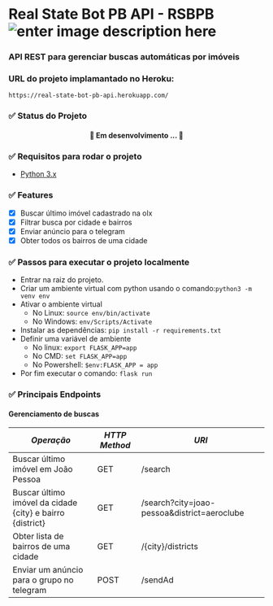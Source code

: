 # Real State Bot PB API - RSBPB ![enter image description here](https://img.shields.io/badge/version-1.0.0-yellowgreen)
### API REST para gerenciar buscas automáticas por imóveis

### URL do projeto implamantado no Heroku:
`https://real-state-bot-pb-api.herokuapp.com/`

### ✅ Status do Projeto
<h4 align="center"> 🚧 Em desenvolvimento ... 🚧 </h4>

### ✅ Requisitos para rodar o projeto
- [Python 3.x](https://www.python.org/downloads/) 

### ✅ Features

 - [x] Buscar último imóvel cadastrado na olx
 - [x] Filtrar busca por cidade e bairros
 - [x] Enviar anúncio para o telegram
 - [x] Obter todos os bairros de uma cidade

### ✅ Passos para executar o projeto localmente

- Entrar na raiz do projeto.
- Criar um ambiente virtual com python usando o comando:`python3 -m venv env`
- Ativar o ambiente virtual
	- No Linux: `source env/bin/activate`
	- No Windows: `env/Scripts/Activate`
- Instalar as dependências: `pip install -r requirements.txt`
- Definir uma variável de ambiente
	- No linux: `export FLASK_APP=app`
	- No CMD: `set FLASK_APP=app`
	- No Powershell: `$env:FLASK_APP = app`
- Por fim executar o comando: `flask run`

### ✅ Principais Endpoints

#### Gerenciamento de buscas

|*Operação*|*HTTP Method*| *URI*|
|--|--|--|
| Buscar último imóvel em João Pessoa | GET | /search
| Buscar último imóvel da cidade {city} e bairro {district} | GET | /search?city=joao-pessoa&district=aeroclube
| Obter lista de bairros de uma cidade | GET | /{city}/districts
| Enviar um anúncio para o grupo no telegram | POST | /sendAd
